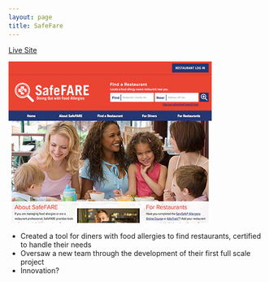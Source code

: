 ```yaml
---
layout: page
title: SafeFare
---
```


<a href="http://www.safefare.org" title="SafeFare" rel="external">Live Site</a>

<div class="image-wrap">
	<img src="/images/safefare-preview.jpg" title="SafeFare Preview" alt="SafeFare Preview">
</div>

* Created a tool for diners with food allergies to find restaurants, certified to handle their needs
* Oversaw a new team through the development of their first full scale project
* Innovation?
